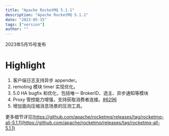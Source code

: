 ```yaml
---
title: "Apache RocketMQ 5.1.1"
description: "Apache RocketMQ 5.1.1"
date: "2023-05-15"
tags: ["version"]
author: ""
---
```


2023年5月15号发布
<a name="DquCa"></a>
# Highlight 

1. 客户端日志支持异步 appender。
2. remoting 模块 timer 实现优化。
3. 5.0 HA bugfix 和优化，包括唯一 BrokerID、选主、异步通知等模块
4. Proxy 管控能力增强，支持获取消费者连接。[#6296](https://github.com/apache/rocketmq/pull/6296)
5. 增加面向压缩消息场景的压测工具。

更多细节详见[https://github.com/apache/rocketmq/releases/tag/rocketmq-all-5.1.1](https://github.com/apache/rocketmq/releases/tag/rocketmq-all-5.1.1)


